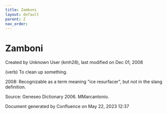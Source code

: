 ```yaml
---
title: Zamboni
layout: default
parent: Z
nav_order:
---
```


# Zamboni

Created by  Unknown User (kmh28), last modified on Dec 01, 2008

(verb) To clean up something.

2008: Recognizable as a term meaning &quot;ice resurfacer&quot;, but not in the slang definition.

Source: Geneseo Dictionary 2006. MMarcantonio. 

Document generated by Confluence on May 22, 2023 12:37


